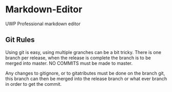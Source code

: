 # Markdown-Editor
UWP Professional markdown editor

## Git Rules
Using git is easy, using multiple granches can be a bit tricky. There is one branch per release, when the release is complete the branch is to be merged into master. NO COMMITS must be made to master.

Any changes to gitignore, or to gitatributes must be done on the branch git, this branch can then be merged into the release branch or what ever branch in order to get the commit.
